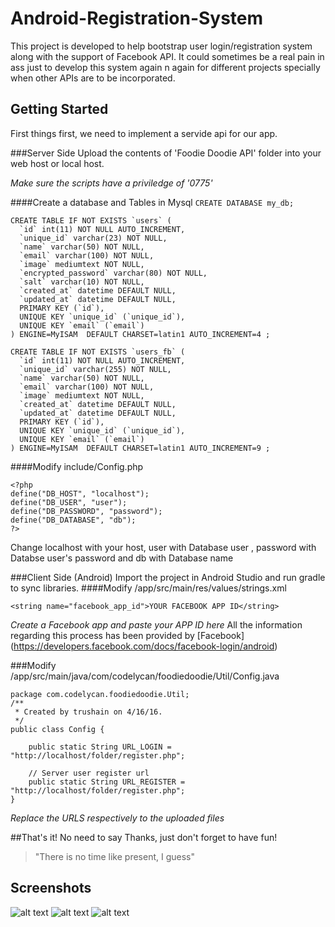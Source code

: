 # Android-Registration-System

This project is developed to help bootstrap user login/registration system along with the support of Facebook API.
It could sometimes be a real pain in ass just to develop this system again n again for different projects specially when other APIs are to be incorporated. 

## Getting Started
First things first, we need to implement a servide api for our app.

###Server Side
Upload the contents of 'Foodie Doodie API' folder into your web host or local host.

*Make sure the scripts have a priviledge of '0775'*

####Create a database and Tables in Mysql 
```CREATE DATABASE my_db;```
```
CREATE TABLE IF NOT EXISTS `users` (
  `id` int(11) NOT NULL AUTO_INCREMENT,
  `unique_id` varchar(23) NOT NULL,
  `name` varchar(50) NOT NULL,
  `email` varchar(100) NOT NULL,
  `image` mediumtext NOT NULL,
  `encrypted_password` varchar(80) NOT NULL,
  `salt` varchar(10) NOT NULL,
  `created_at` datetime DEFAULT NULL,
  `updated_at` datetime DEFAULT NULL,
  PRIMARY KEY (`id`),
  UNIQUE KEY `unique_id` (`unique_id`),
  UNIQUE KEY `email` (`email`)
) ENGINE=MyISAM  DEFAULT CHARSET=latin1 AUTO_INCREMENT=4 ;
```
```
CREATE TABLE IF NOT EXISTS `users_fb` (
  `id` int(11) NOT NULL AUTO_INCREMENT,
  `unique_id` varchar(255) NOT NULL,
  `name` varchar(50) NOT NULL,
  `email` varchar(100) NOT NULL,
  `image` mediumtext NOT NULL,
  `created_at` datetime DEFAULT NULL,
  `updated_at` datetime DEFAULT NULL,
  PRIMARY KEY (`id`),
  UNIQUE KEY `unique_id` (`unique_id`),
  UNIQUE KEY `email` (`email`)
) ENGINE=MyISAM  DEFAULT CHARSET=latin1 AUTO_INCREMENT=9 ;
```

####Modify include/Config.php
```
<?php
define("DB_HOST", "localhost");
define("DB_USER", "user");
define("DB_PASSWORD", "password");
define("DB_DATABASE", "db");
?>
```
Change localhost with your host, user with Database user , password with Databse user's password and db with Database name

###Client Side (Android)
Import the project in Android Studio and run gradle to sync libraries.
####Modify /app/src/main/res/values/strings.xml
```
<string name="facebook_app_id">YOUR FACEBOOK APP ID</string>
```
*Create a Facebook app and paste your APP ID here*
All the information regarding this process has been provided by [Facebook] (https://developers.facebook.com/docs/facebook-login/android)

###Modify /app/src/main/java/com/codelycan/foodiedoodie/Util/Config.java
```
package com.codelycan.foodiedoodie.Util;
/**
 * Created by trushain on 4/16/16.
 */
public class Config {

    public static String URL_LOGIN = "http://localhost/folder/register.php";

    // Server user register url
    public static String URL_REGISTER = "http://localhost/folder/register.php";
}
```
*Replace the URLS respectively to the uploaded files*

##That's it!
No need to say Thanks, just don't forget to have fun!
>"There is no time like present, I guess"

## Screenshots

![alt text](https://raw.githubusercontent.com/trushain/Android-Registration-System/master/Screenshots/Screenshot_2016-04-18-17-20-35.png "Login Activity")
![alt text](https://raw.githubusercontent.com/trushain/Android-Registration-System/master/Screenshots/Screenshot_2016-04-18-17-20-43.png "Register Activity")
![alt text](https://raw.githubusercontent.com/trushain/Android-Registration-System/master/Screenshots/Screenshot_2016-04-18-17-21-00.png "Main Activity")


